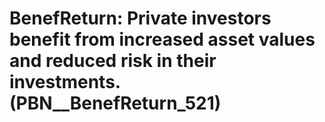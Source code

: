 # BenefReturn: __Private investors benefit from increased asset values and reduced risk in their investments.__ (PBN__BenefReturn_521)

